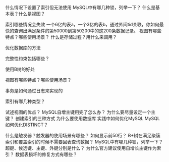 什么情况下设置了索引但无法使用
MySQL中有哪几种锁，列举一下？
什么是基本表？什么是视图？

索引哪些情况会失效
一个6亿的表a，一个3亿的表b，通过外间tid关联，你如何最快的查询出满足条件的第50000到第50200中的这200条数据记录。
视图有哪些特点？哪些使用场景？
什么是存储过程？用什么来调用？

优化数据库的方法

完整性约束包括哪些？

使用B树的好处

视图有哪些特点？哪些使用场景？

事务是如何通过日志来实现的

索引有哪几种类型？

试述视图的优点？
MySQL自增主键用完了怎么办？
为什么要尽量设定一个主键？
创建索引的三种方式
为什么要使用数据库
实践中如何优化MySQL
MySQL如何优化DISTINCT？

什么是触发器？触发器的使用场景有哪些？
如何显示前50行？
B+树在满足聚簇索引和覆盖索引的时候不需要回表查询数据？
MySQL中有哪几种锁，列举一下？
超键、候选键、主键、外键分别是什么？
为什么官方建议使用自增长主键作为索引？
数据表损坏的修复方式有哪些？